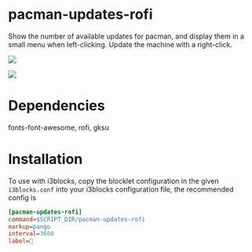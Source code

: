 #  pacman-updates-rofi

Show the number of available updates for pacman, and display them in a small menu when left-clicking.
Update the machine with a right-click.

![](avail.png)

![](number.png)

# Dependencies

fonts-font-awesome, rofi, gksu

# Installation

To use with i3blocks, copy the blocklet configuration in the given `i3blocks.conf` into your i3blocks configuration file, the recommended config is

```INI
[pacman-updates-rofi]
command=$SCRIPT_DIR/pacman-updates-rofi
markup=pango
interval=3600
label=
```

